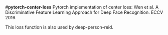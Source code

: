  #**pytorch-center-loss**
Pytorch implementation of center loss: Wen et al. A Discriminative Feature Learning Approach for Deep Face Recognition. ECCV 2016.

This loss function is also used by deep-person-reid.
